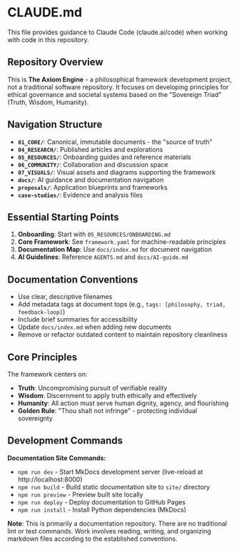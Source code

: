 # CLAUDE.md

This file provides guidance to Claude Code (claude.ai/code) when working with code in this repository.

## Repository Overview

This is **The Axiom Engine** - a philosophical framework development project, not a traditional software repository. It focuses on developing principles for ethical governance and societal systems based on the "Sovereign Triad" (Truth, Wisdom, Humanity).

## Navigation Structure

- **`01_CORE/`**: Canonical, immutable documents - the "source of truth"
- **`04_RESEARCH/`**: Published articles and explorations
- **`05_RESOURCES/`**: Onboarding guides and reference materials
- **`06_COMMUNITY/`**: Collaboration and discussion space
- **`07_VISUALS/`**: Visual assets and diagrams supporting the framework
- **`docs/`**: AI guidance and documentation navigation
- **`proposals/`**: Application blueprints and frameworks
- **`case-studies/`**: Evidence and analysis files

## Essential Starting Points

1. **Onboarding**: Start with `05_RESOURCES/ONBOARDING.md`
2. **Core Framework**: See `framework.yaml` for machine-readable principles
3. **Documentation Map**: Use `docs/index.md` for document navigation
4. **AI Guidelines**: Reference `AGENTS.md` and `docs/AI-guide.md`

## Documentation Conventions

- Use clear, descriptive filenames
- Add metadata tags at document tops (e.g., `tags: [philosophy, triad, feedback-loop]`)
- Include brief summaries for accessibility
- Update `docs/index.md` when adding new documents
- Remove or refactor outdated content to maintain repository cleanliness

## Core Principles

The framework centers on:
- **Truth**: Uncompromising pursuit of verifiable reality
- **Wisdom**: Discernment to apply truth ethically and effectively
- **Humanity**: All action must serve human dignity, agency, and flourishing
- **Golden Rule**: "Thou shalt not infringe" - protecting individual sovereignty

## Development Commands

**Documentation Site Commands:**
- `npm run dev` - Start MkDocs development server (live-reload at http://localhost:8000)
- `npm run build` - Build static documentation site to `site/` directory
- `npm run preview` - Preview built site locally
- `npm run deploy` - Deploy documentation to GitHub Pages
- `npm run install` - Install Python dependencies (MkDocs)

**Note**: This is primarily a documentation repository. There are no traditional lint or test commands. Work involves reading, writing, and organizing markdown files according to the established conventions.